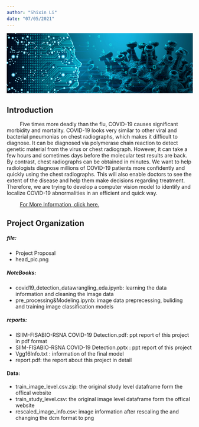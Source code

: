 ```yaml
---
author: "Shixin Li"
date: "07/05/2021"
---
```


![](file/head_pic.png)

## Introduction

&nbsp;&nbsp;&nbsp;&nbsp;&nbsp;&nbsp;&nbsp;&nbsp;
Five times more deadly than the flu, COVID-19 causes significant morbidity and mortality. COVID-19 looks very similar to other viral and bacterial pneumonias on chest radiographs, which makes it difficult to diagnose. It can be diagnosed via polymerase chain reaction to detect genetic material from the virus or chest radiograph. However, it can take a few hours and sometimes days before the molecular test results are back. By contrast, chest radiographs can be obtained in minutes. We want to help radiologists diagnose millions of COVID-19 patients more confidently and quickly using the chest radiographs. This will also enable doctors to see the extent of the disease and help them make decisions regarding treatment. Therefore, we are trying to develop a computer vision model to identify and localize COVID-19 abnormalities in an efficient and quick way. 

&nbsp;&nbsp;&nbsp;&nbsp;&nbsp;&nbsp;&nbsp;&nbsp;
[For More Information, click here.](https://www.kaggle.com/c/siim-covid19-detection)


## Project Organization

##### file: 
* Project Proposal 
* head_pic.png

##### NoteBooks:
* covid19_detection_datawrangling_eda.ipynb: learning the data information and cleaning the image data
* pre_processing&Modeling.ipynb: image data preprecessing, buliding and training image classification models

##### reports:
* ISIIM-FISABIO-RSNA COVID-19 Detection.pdf: ppt report of this project in pdf format
* SIIM-FISABIO-RSNA COVID-19 Detection.pptx : ppt report of this project
* Vgg16Info.txt : information of the final model
* report.pdf: the report about this project in detail

#### Data:
* train_image_level.csv.zip: the original study level dataframe form the offical website 
* train_study_level.csv: the original image level dataframe form the offical website 
* rescaled_image_info.csv: image information after rescaling the and changing the dcm format to png


